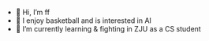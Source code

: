 - 👋 Hi, I’m ff
- 👀 I enjoy basketball and is interested in AI
- 🌱 I’m currently learning & fighting in ZJU as a CS student

<!---
fightingff/fightingff is a ✨ special ✨ repository because its `README.md` (this file) appears on your GitHub profile.
You can click the Preview link to take a look at your changes.
--->

